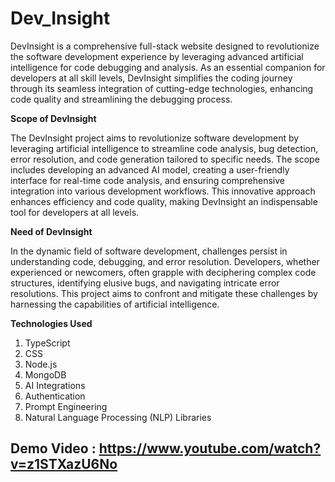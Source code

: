 # Dev_Insight
DevInsight is a comprehensive full-stack website designed to revolutionize the software development experience by leveraging advanced artificial intelligence for code debugging and analysis. As an essential companion for developers at all skill levels, DevInsight simplifies the coding journey through its seamless integration of cutting-edge technologies, enhancing code quality and streamlining the debugging process.


**Scope of DevInsight**

The DevInsight project aims to revolutionize software development by leveraging artificial intelligence to streamline code analysis, bug detection, error resolution, and code generation tailored to specific needs. The scope includes developing an advanced AI model, creating a user-friendly interface for real-time code analysis, and ensuring comprehensive integration into various development workflows. This innovative approach enhances efficiency and code quality, making DevInsight an indispensable tool for developers at all levels.

**Need of DevInsight**

In the dynamic field of software development, challenges persist in understanding code, debugging, and error resolution. Developers, whether experienced or newcomers, often grapple with deciphering complex code structures, identifying elusive bugs, and navigating intricate error resolutions. This project aims to confront and mitigate these challenges by harnessing the capabilities of artificial intelligence. 

**Technologies Used**
1. TypeScript
2. CSS
3. Node.js
4. MongoDB
5. AI Integrations
6. Authentication
7. Prompt Engineering
8. Natural Language Processing (NLP) Libraries
   
   

## Demo Video : https://www.youtube.com/watch?v=z1STXazU6No
